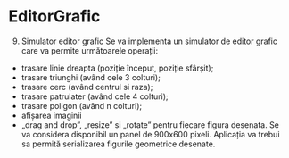 # EditorGrafic
 
9. Simulator editor grafic
Se va implementa un simulator de editor grafic care va permite următoarele operații:
- trasare linie dreapta (poziție început, poziție sfârșit);
- trasare triunghi (având cele 3 colturi);
- trasare cerc (având centrul si raza);
- trasare patrulater (având cele 4 colturi);
- trasare poligon (având n colturi);
- afișarea imaginii
- „drag and drop”, „resize” si „rotate” pentru fiecare figura desenata.
Se va considera disponibil un panel de 900x600 pixeli. Aplicația va trebui sa permită
serializarea figurile geometrice desenate.